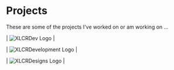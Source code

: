 # Projects

These are some of the projects I've worked on or am working on ...

| ![XLCRDev Logo](https://xlcr.dev/assets/xlcr_dev_logo%20v4.png) |

| ![XLCRDevelopment Logo](https://xlcrdevelopment.com/wp/wp-content/uploads/2013/05/copy-cropped-copy-copy-200x52-small-logo.jpg) |

| ![XLCRDesigns Logo](https://xlcrdesigns.com/images/logo_background.jpg) |
